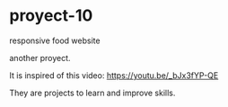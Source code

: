 # proyect-10
responsive food website 

another  proyect.

It is inspired of this video: https://youtu.be/_bJx3fYP-QE

They are projects to learn and improve skills.

